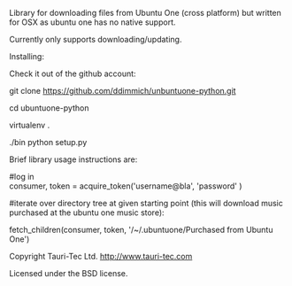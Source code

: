 
Library for downloading files from Ubuntu One (cross platform) but written for OSX as ubuntu one has no native support.

Currently only supports downloading/updating.

Installing:

Check it out of the github account:

git clone https://github.com/ddimmich/unbuntuone-python.git

cd ubuntuone-python

virtualenv .

./bin python setup.py

Brief library usage instructions are:

#log in     
consumer, token =  acquire_token('username@bla', 'password' )

#iterate over directory tree at given starting point (this will download music purchased at the ubuntu one music store):

fetch_children(consumer, token, '/~/.ubuntuone/Purchased from Ubuntu One')



Copyright Tauri-Tec Ltd. http://www.tauri-tec.com 

Licensed under the BSD license.
